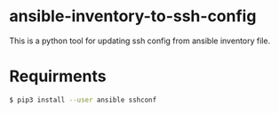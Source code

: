 # ansible-inventory-to-ssh-config
This is a python tool for updating ssh config from ansible inventory file.

# Requirments

``` bash
$ pip3 install --user ansible sshconf
```